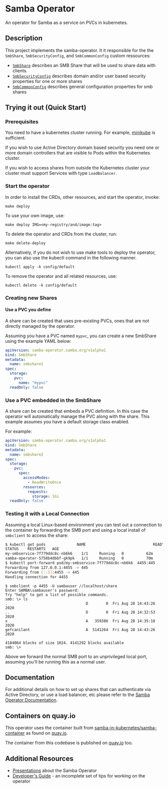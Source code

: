 # Samba Operator

An operator for Samba as a service on PVCs in kubernetes.

## Description

This project implements the samba-operator. It it responsible for the
the `SmbShare`, `SmbSecurityConfig`, and `SmbCommonConfig` custom ressources:

* [`SmbShare`](./config/crd/bases/samba-operator.samba.org_smbshares.yaml)
describes an SMB Share that will be used to share data with clients.
* [`SmbSecurityConfig`](./config/crd/bases/samba-operator.samba.org_smbsecurityconfigs.yaml)
describes domain and/or user based security properties for one or more shares
* [`SmbCommonConfig`](./config/crd/bases/samba-operator.samba.org_smbcommonconfigs.yaml)
describes general configuration properties for smb shares

## Trying it out (Quick Start)

### Prerequisites

You need to have a kubernetes cluster running. For example,
[minikube](https://kubernetes.io/docs/setup/learning-environment/minikube/)
is sufficient.

If you wish to use Active Directory domain based security you need one or more
domain controllers that are visible to Pods within the Kubernetes cluster.

If you wish to access shares from outside the Kubernetes cluster your cluster
must support Services with type `LoadBalancer`.

### Start the operator

In order to install the CRDs, other resources, and start the operator,
invoke:
```
make deploy
```

To use your own image, use:
```
make deploy IMG=<my-registry/and/image:tag>
```

To delete the operator and CRDs from the cluster, run:
```
make delete-deploy
```

Alternatively, if you do not wish to use make tools to deploy the operator, you can also use the kubectl command in the following manner.
```
kubectl apply -k config/default
```

To remove the operator and all related resources, use:
```
kubectl delete -k config/default
```

### Creating new Shares

#### Use a PVC you define

A share can be created that uses pre-existing PVCs, ones that are not directly
managed by the operator.

Assuming you have a PVC named `mypvc`, you can create a new SmbShare using
the example YAML below:

```yaml
apiVersion: samba-operator.samba.org/v1alpha1
kind: SmbShare
metadata:
  name: smbshare1
spec:
  storage:
    pvc:
      name: "mypvc"
  readOnly: false
```

### Use a PVC embedded in the SmbShare

A share can be created that embeds a PVC definition. In this case the operator
will automatically manage the PVC along with the share. This example assumes
you have a default storage class enabled.

For example:
```yaml
apiVersion: samba-operator.samba.org/v1alpha1
kind: SmbShare
metadata:
  name: smbshare2
spec:
  storage:
    pvc:
      spec:
        accessModes:
          - ReadWriteOnce
        resources:
          requests:
            storage: 1Gi
  readOnly: false
```

### Testing it with a Local Connection

Assuming a local Linux-based environment you can test out a connection to the
container by forwarding the SMB port and using a local install of `smbclient`
to access the share:

```bash
$ kubectl get pods              NAME                              READY
STATUS    RESTARTS   AGE
my-smbservice-7f779ddc8c-nb6k6    1/1     Running   0          62m
samba-operator-5758b4dbbf-gk9pk   1/1     Running   0          70m
$ kubectl port-forward pod/my-smbservice-7f779ddc8c-nb6k6  4455:445
Forwarding from 127.0.0.1:4455 -> 445
Forwarding from [::1]:4455 -> 445
Handling connection for 4455
```

```
$ smbclient -p 4455 -U sambauser //localhost/share
Enter SAMBA\sambauser's password:
Try "help" to get a list of possible commands.
smb: \> ls
.                                   D        0  Fri Aug 28 14:43:26 2020
..                                  D        0  Fri Aug 28 14:32:53 2020
x                                   A   359386  Fri Aug 28 14:35:18 2020
gefcanilant                         A  5141264  Fri Aug 28 14:43:26 2020

4184064 blocks of size 1024. 4141292 blocks available
smb: \>
```

Above we forward the normal SMB port to an unprivileged local port, assuming
you'll be running this as a normal user.


## Documentation

For additional details on how to set up shares that can authenticate via Active
Directory, or use a load balancer, etc please refer to the
[Samba Operator Documentation](./docs/README.md).



## Containers on quay.io

This operator uses the container built from
[samba-in-kubernetes/samba-container](https://github.com/samba-in-kubernetes/samba-container)
as found on [quay.io](https://quay.io/repository/samba.org/samba-server).

The container from this codebase is published on
[quay.io](https://quay.io/repository/samba.org/samba-operator) too.


## Additional Resources

* [Presentations](./docs/presentations/README.md) about the Samba Operator
* [Developer's Guide](./docs/developers-notes.md) - an incomplete set of tips for working on the operator
